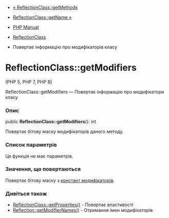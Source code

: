 - [« ReflectionClass::getMethods](reflectionclass.getmethods.md)
- [ReflectionClass::getName »](reflectionclass.getname.md)

- [PHP Manual](index.md)
- [ReflectionClass](class.reflectionclass.md)
- Повертає інформацію про модифікаторів класу

# ReflectionClass::getModifiers

(PHP 5, PHP 7, PHP 8)

ReflectionClass::getModifiers — Повертає інформацію про модифікатори
класу

### Опис

public **ReflectionClass::getModifiers**(): int

Повертає бітову маску модифікаторів даного методу.

### Список параметрів

Ця функція не має параметрів.

### Значення, що повертаються

Повертає бітову маску з [констант
модифікаторів](class.reflectionclass.md#reflectionclass.constants.modifiers).

### Дивіться також

- [ReflectionClass::getProperties()](reflectionclass.getproperties.md) -
Повертає властивості
- [Reflection::getModifierNames()](reflection.getmodifiernames.md) -
Отримання імен модифікаторів
